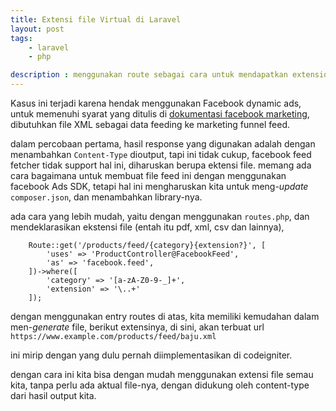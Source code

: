 ```yaml
---
title: Extensi file Virtual di Laravel
layout: post
tags:
    - laravel
    - php

description : menggunakan route sebagai cara untuk mendapatkan extension file virtual
---
```


Kasus ini terjadi karena hendak menggunakan Facebook dynamic ads, untuk memenuhi syarat yang ditulis di [dokumentasi facebook marketing](https://developers.facebook.com/docs/marketing-api/dynamic-product-ads/product-catalog), dibutuhkan file XML sebagai data feeding ke marketing funnel feed. 

dalam percobaan pertama, hasil response yang digunakan adalah dengan menambahkan `Content-Type` dioutput, tapi ini tidak cukup, facebook feed fetcher tidak support hal ini, diharuskan berupa ektensi file. memang ada cara bagaimana untuk membuat file feed ini dengan menggunakan facebook Ads SDK, tetapi hal ini mengharuskan kita untuk meng-_update_ `composer.json`, dan menambahkan library-nya.

ada cara yang lebih mudah, yaitu dengan menggunakan `routes.php`, dan mendeklarasikan ekstensi file (entah itu pdf, xml, csv dan lainnya), 

        Route::get('/products/feed/{category}{extension?}', [
            'uses' => 'ProductController@FacebookFeed',
            'as' => 'facebook.feed',
        ])->where([
            'category' => '[a-zA-Z0-9-_]+',
            'extension' => '\..+'
        ]);

dengan menggunakan entry routes di atas, kita memiliki kemudahan dalam men-_generate_ file, berikut extensinya, di sini, akan terbuat url `https://www.example.com/products/feed/baju.xml`

ini mirip dengan yang dulu pernah diimplementasikan di codeigniter.

dengan cara ini kita bisa dengan mudah menggunakan extensi file semau kita, tanpa perlu ada aktual file-nya, dengan didukung oleh content-type dari hasil output kita.

